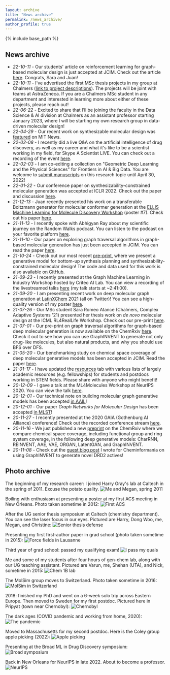 ```yaml
---
layout: archive
title: "News archive"
permalink: /news_archive/
author_profile: true
---
```


{% include base_path %}

## News archive
* *22-10-11* - Our students' article on reinforcement learning for graph-based molecular design is just accepted at JCIM. Check out the article [here](https://doi.org/10.1021/acs.jcim.2c00838). Congrats, Sara and Juan!
* *22-10-11* - I've advertised the first MSc thesis projects in my group at Chalmers ([link to project descriptions](https://masterthesis.cms.chalmers.se/supervisor/rocio-mercado)). The projects will be joint with teams at AstraZeneca. If you are a Chalmers MSc student in any department and interested in learning more about either of these projects, please reach out! 
* *22-06-22* - Excited to share that I’ll be joining the faculty in the Data Science & AI division at Chalmers as an assistant professor starting January 2023, where I will be starting my own research group in data-driven molecular design!
* *22-04-29* - Our recent work on synthesizable molecular design was [featured](https://news.mit.edu/2022/ai-molecules-new-drugs-0426) on MIT News.
* *22-02-08* - I recently did a live Q&A on the artificial intelligence of drug discovery, as well as my career and what it's like to be a scientist working in my field, for Skype A Scientist LIVE. You can check out a recording of the event [here](https://youtu.be/GKOpwa-2XqQ).
* *22-02-03* - I am co-editing a collection on "Geometric Deep Learning and the Physical Sciences" for Frontiers in AI & Big Data. You are welcome to [submit manuscripts](https://www.frontiersin.org/research-topics/29954/geometric-deep-learning-and-the-physical-sciences) on this research topic until April 30, 2022!
* *22-01-22* - Our conference paper on synthesizability-constrained molecular generation was accepted at ICLR 2022. Check out the paper and discussion [here](https://openreview.net/forum?id=FRxhHdnxt1).
* *21-12-13* - Juan recently presented his work on a transferable Boltzmann generator for molecular conformer generation at the [ELLIS Machine Learning for Molecule Discovery Workshop](https://moleculediscovery.github.io/workshop2021/) (poster #7). Check out his paper [here](https://cloud.ml.jku.at/s/sKtfdFpoTp9F7sJ).
* *21-11-13* - I recently spoke with Abhigyan Ray about my scientific journey on the Random Walks podcast. You can listen to the podcast on your favorite platform [here](https://linktr.ee/randomwalks).
* *21-11-10* - Our paper on exploring graph traversal algorithms in graph-based molecular generation has just been accepted in JCIM. You can read the paper [here](https://doi.org/10.1021/acs.jcim.1c00777).
* *21-10-24* - Check out our most recent [pre-print](https://arxiv.org/abs/2110.06389), where we present a generative model for bottom-up synthesis planning and synthesizability-constrained molecular design! The code and data used for this work is also available [on GitHub](https://github.com/wenhao-gao/SynNet). 
* *21-09-23* - I recently presented at the Graph Machine Learning in Industry Workshop hosted by Criteo AI Lab. You can view a recording of the livestreamed talks [here](https://youtu.be/bLN1V5fZD2g) (my talk starts at ~2:41:00).
* *21-09-20* - I am presenting recent work on deep molecular graph generation at [LatinXChem](https://www.latinxchem.org/) 2021 (all on Twitter)! You can see a high-quality version of my poster [here](https://youtu.be/Qw8nLMJ9Ptg).
* *21-07-26* - Our MSc student Sara Romeo Atance (Chalmers, Complex Adaptive Systems '21) presented her thesis work on *de novo* molecular design at the ICML RL4RealLife Workshop. Check out our pre-print [here](https://doi.org/10.33774/chemrxiv-2021-9w3tc).
* *21-07-01* - Our pre-print on graph traversal algorithms for graph-based deep molecular generation is now available on the ChemRxiv [here](https://chemrxiv.org/engage/chemrxiv/article-details/60dc7b3a9986aa5ca753e3a6). Check it out to see how you can use GraphINVENT to generate not only drug-like molecules, but also natural products, and why you should use BFS over DFS.
* *21-05-20* - Our benchmarking study on chemical space coverage of deep molecular generative models has been accepted in JCIM. Read the paper [here](https://doi.org/10.1021/acs.jcim.0c01328).
* *21-01-17* - I have updated the [resources](https://rociomer.github.io/resources/) tab with various lists of largely academic resources (e.g. fellowships) for students and postdocs working in STEM fields. Please share with anyone who might benefit!
* *20-12-09* - I gave a talk at the ML4Molecules Workshop at NeurIPS 2020. You can view the talk [here](https://slideslive.com/38938184/applying-graph-neural-networks-to-molecular-design).
* *20-12-01* - Our technical note on building molecular graph generative models has been accepted [in AAIL](https://doi.org/10.1002/ail2.18)!
* *20-12-01* - Our paper *Graph Networks for Molecular Design* has been accepted [in MLST](https://doi.org/10.1088/2632-2153/abcf91)! 
* *20-11-27* - I recently presented at the 2020 GAIA (Gothenburg AI Alliance) conference! Check out the recorded conference stream [here](https://www.youtube.com/watch?v=ljhtfrtuNqw&feature=youtu.be).
* *20-11-16* - We just published a new [preprint](https://chemrxiv.org/articles/preprint/Comparative_Study_of_Deep_Generative_Models_on_Chemical_Space_Coverage/13234289) on the ChemRxiv where we compare chemical space coverage, including functional group and ring system coverage, in the following deep generative models: CharRNN, REINVENT, AAE, VAE, ORGAN, LatentGAN, and GraphINVENT.
* *20-11-08* -  Check out the [guest blog post](http://www.cheminformania.com/using-graphinvent-to-generate-novel-drd2-actives/) I wrote for Cheminformania on using GraphINVENT to generate novel DRD2 actives!

## Photo archive
The beginning of my research career: I joined Harry Gray's lab at Caltech in the spring of 2011. Excuse the potato quality.
![Me and Megan, spring 2011](/images/1.jpg)

Boiling with enthusiasm at presenting a poster at my first ACS meeting in New Orleans. Photo taken sometime in 2012:
![First ACS](/images/2.jpg)

After the UG senior thesis symposium at Caltech (chemistry department). You can see the laser focus in our eyes. Pictured are Harry, Dong Woo, me, Megan, and Christine:
![Senior thesis defense](/images/3.jpeg)

Presenting my first first-author paper in grad school (photo taken sometime in 2015):
![Force fields in Lausanne](/images/4.jpg)

Third year of grad school: passed my qualifying exam!
![I pass my quals](/images/5.jpg)

Me and some of my students after four hours of gen-chem lab, along with our UG teaching assistant. Pictured are Varun, me, Shehan (UTA), and Nick, sometime in 2015:
![Chem 1B lab](/images/6.jpeg)

The MolSim group moves to Switzerland. Photo taken sometime in 2016:
![MolSim in Switzerland](/images/7.jpg)

2018: finished my PhD and went on a 6-week solo trip across Eastern Europe. Then moved to Sweden for my first postdoc. Pictured here in Pripyat (town near Chernobyl):
![Chernobyl](/images/7.5.jpg)

The dark ages (COVID pandemic and working from home, 2020):
![The pandemic](/images/8.jpg)

Moved to Massachusetts for my second postdoc. Here is the Coley group apple picking (2022):
![Apple picking](/images/9.jpg)

Presenting at the Broad ML in Drug Discovery symposium:
![Broad symposium](/images/10.jpg)

Back in New Orleans for NeurIPS in late 2022. About to become a professor.
![NeurIPS](/images/11.jpg)
